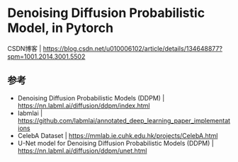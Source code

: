 # Denoising Diffusion Probabilistic Model, in Pytorch

CSDN博客 | https://blog.csdn.net/u010006102/article/details/134648877?spm=1001.2014.3001.5502

## 参考

- Denoising Diffusion Probabilistic Models (DDPM) | https://nn.labml.ai/diffusion/ddpm/index.html
- labmlai | https://github.com/labmlai/annotated_deep_learning_paper_implementations
- CelebA Dataset | https://mmlab.ie.cuhk.edu.hk/projects/CelebA.html
- U-Net model for Denoising Diffusion Probabilistic Models (DDPM) | https://nn.labml.ai/diffusion/ddpm/unet.html